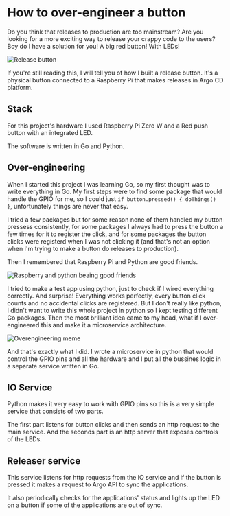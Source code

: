 # How to over-engineer a button

Do you think that releases to production are too mainstream? Are you looking for a more exciting way to release your crappy code to the users? Boy do I have a solution for you! A big red button! With LEDs! 

![Release button](/data/images/release-button.jpg)

If you're still reading this, I will tell you of how I built a release button. It's a physical button connected to a Raspberry Pi that makes releases in Argo CD platform.


## Stack

For this project's hardware I used Raspberry Pi Zero W and a Red push button with an integrated LED. 

The software is written in Go and Python.

## Over-engineering

When I started this project I was learning Go, so my first thought was to write everything in Go. My first steps were to find some package that would handle the GPIO for me, so I could just `if button.pressed() { doThings() }`, unfortunately things are never that easy.

I tried a few packages but for some reason none of them handled my button pressess consistently, for some packages I always had to press the button a few times for it to register the click, and for some packages the button clicks were registerd when I was not clicking it (and that's not an option when I'm trying to make a button do releases to production).

Then I remembered that Raspberry Pi and Python are good friends.

![Raspberry and python beaing good friends](/data/images/raspberry-python.jpg)

I tried to make a test app using python, just to check if I wired everything correctly. And surprise! Everything works perfectly, every button click counts and no accidental clicks are registered. But I don't really like python, I didn't want to write this whole project in python so I kept testing different Go packages. Then the most brilliant idea came to my head, what if I over-engineered this and make it a microservice architecture. 

![Overengineering meme](/data/images/over-engineering.jpg)

And that's exactly what I did. I wrote a microservice in python that would control the GPIO pins and all the hardware and I put all the bussines logic in a separate service written in Go. 

## IO Service

Python makes it very easy to work with GPIO pins so this is a very simple service that consists of two parts.

The first part listens for button clicks and then sends an http request to the main service. And the seconds part is an http server that exposes controls of the LEDs.

## Releaser service

This service listens for http requests from the IO service and if the button is pressed it makes a request to Argo API to sync the applications.

It also periodically checks for the applications' status and lights up the LED on a button if some of the applications are out of sync.
